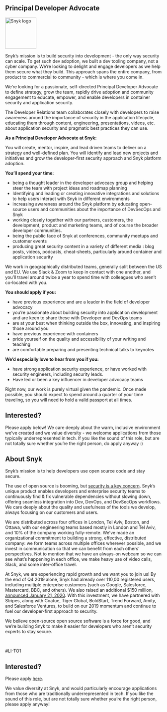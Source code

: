 Principal Developer Advocate
---

<img src="https://res.cloudinary.com/snyk/image/upload/v1537345894/press-kit/brand/logo-black.png" width="100" alt="Snyk logo" />

<p><span style="font-weight: 400;">Snyk’s mission is to build security into development - the only way security can scale. To get such dev adoption, we built a dev tooling company, not a cyber company. We’re looking to delight and engage developers as we help them secure what they build. This approach spans the entire company, from product to commercial to community - which is where you come in.</span></p>
<p><span style="font-weight: 400;">We’re looking for a passionate</span><span style="font-weight: 400;">, self-directed Principal Developer Advocate to define strategy, grow the team, rapidly drive adoption and community engagement </span><span style="font-weight: 400;">to educate, empower, and enable developers in container security and application security.</span></p>
<p><span style="font-weight: 400;">The Developer Relations team collaborates closely with developers to raise awareness around the importance of security in the application lifecycle, educating them through content, engineering, presentations, videos, etc. about application security and pragmatic best practices they can use.</span></p>
<p><strong>As a Principal Developer Advocate at Snyk:</strong></p>
<p><span style="font-weight: 400;">You will create, mentor, inspire, and lead driven teams to deliver on a strategy and well-defined plan. You will identify and lead new projects and initiatives and grow the developer-first security approach and Snyk platform adoption. </span></p>
<p><strong>You’ll spend your time:</strong></p>
<ul>
<li style="font-weight: 400;"><span style="font-weight: 400;">being a thought leader in the developer advocacy group and helping steer the team with project ideas and roadmap planning</span></li>
<li style="font-weight: 400;"><span style="font-weight: 400;">Identifying and leading or creating innovative integrations and solutions to help users interact with Snyk in different environments</span></li>
<li style="font-weight: 400;"><span style="font-weight: 400;">increasing awareness around the Snyk platform by educating open-source users and communities about the importance of DevSecOps and Snyk</span></li>
<li style="font-weight: 400;"><span style="font-weight: 400;">working closely together with our partners, customers, the development, product and marketing teams, and of course the broader developer communities.</span></li>
<li style="font-weight: 400;"><span style="font-weight: 400;">being the public face of Snyk at conferences, community meetups and customer events</span></li>
<li style="font-weight: 400;"><span style="font-weight: 400;">producing great security content in a variety of different media : blog posts, videos, podcasts, cheat-sheets, particularly around container and application security</span></li>
</ul>
<p><span style="font-weight: 400;">We work in geographically distributed teams, generally split between the US and EU. We use Slack &amp; Zoom to keep in contact with one another, and you’ll travel around twice a year to spend time with colleagues who aren’t co-located with you.</span></p>
<p><strong>You should apply if you:</strong></p>
<ul>
<li style="font-weight: 400;"><span style="font-weight: 400;">have previous experience and are a leader in the field of developer advocacy</span></li>
<li style="font-weight: 400;"><span style="font-weight: 400;">you’re passionate about building security into application development and are keen to share these with Developer and DevOps teams</span></li>
<li style="font-weight: 400;"><span style="font-weight: 400;">are at your best when thinking outside the box, innovating, and inspiring those around you</span></li>
<li style="font-weight: 400;"><span style="font-weight: 400;">have previous experience with containers </span></li>
<li style="font-weight: 400;"><span style="font-weight: 400;">pride yourself on the quality and accessibility of your writing and teaching</span></li>
<li style="font-weight: 400;"><span style="font-weight: 400;">are comfortable preparing and presenting technical talks to keynotes</span></li>
</ul>
<p><strong>We’d especially love to hear from you if you:</strong></p>
<ul>
<li style="font-weight: 400;"><span style="font-weight: 400;">have strong application security experience, or have worked with security engineers, including security leads.</span></li>
<li style="font-weight: 400;"><span style="font-weight: 400;">Have led or been a key influencer in developer advocacy teams</span></li>
</ul>
<p><span style="font-weight: 400;">Right now, our work is purely virtual given the pandemic. Once made possible, you should expect to spend around a quarter of your time traveling, so you will need to hold a valid passport at all times.</span></p>
<h2><strong>Interested?</strong></h2>
<p><span style="font-weight: 400;">Please apply below! We care deeply about the warm, inclusive environment we’ve created and we value diversity - we welcome applications from those typically underrepresented in tech. If you like the sound of this role, but are not totally sure whether you’re the right person, do apply anyway :)</span></p>
<h2><strong>About Snyk</strong></h2>
<p><span style="font-weight: 400;">Snyk’s mission is to help developers use open source code and stay secure. </span></p>
<p><span style="font-weight: 400;">The use of open source is booming, but </span><a href="https://snyk.io/blog/devsecops-insights-2020/"><span style="font-weight: 400;">security is a key concern</span></a><span style="font-weight: 400;">. Snyk’s unique product enables developers and enterprise security teams to continuously find &amp; fix vulnerable dependencies without slowing down, offering seamless integration into Dev, DevOps, and DevSecOps workflows. We care deeply about the quality and usefulness of the tools we develop, always focusing on our customers and users. </span></p>
<p><span style="font-weight: 400;">We are distributed across four offices in London, Tel Aviv, Boston, and Ottawa, with our engineering teams based mostly in London and Tel Aviv, and 10% of the company working fully-remote. We’ve made an organizational commitment to building a strong, effective, distributed company: we form teams across multiple offices wherever possible, and we invest in communication so that we can benefit from each others’ perspectives. Not to mention that we have an always-on webcam so we can see what’s happening in each office, we make heavy use of video calls, Slack, and some inter-office travel.</span></p>
<p><span style="font-weight: 400;">At Snyk, we are experiencing rapid growth and we want you to join us! By the end of Q4 2019 alone, Snyk had already over 110,00 registered users, including multiple enterprise customers (such as Google, Salesforce, Mastercard, BBC, and others). We also raised an additional $150 million, </span><a href="https://snyk.io/blog/snyk-closes-150m/"><span style="font-weight: 400;">announced January 21, 2020</span></a><span style="font-weight: 400;">. With this investment, we have partnered with Stripes, along with Coatue, Tiger Global, BoldStart, Trend Forward, Amity, and Salesforce Ventures, to build on our 2019 momentum and continue to fuel our developer-first approach to security. </span></p>
<p><span style="font-weight: 400;">We believe open-source open source software is a force for good, and we’re building Snyk to make it easier for developers who aren’t security experts to stay secure.</span></p>
<p> </p>
<p><span style="font-weight: 400;">#LI-TO1</span></p>

Interested?
---

Please apply [here](https://boards.greenhouse.io/snyk/jobs/4389903002#app).

We value diversity at Snyk, and would particularly encourage applications from those who are traditionally underrepresented in tech.
If you like the sound of this role, but are not totally sure whether you’re the right person, please apply anyway!
